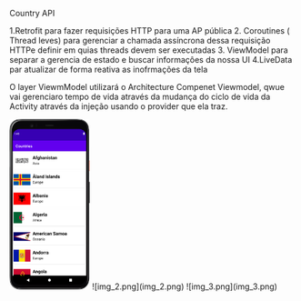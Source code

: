 Country API

1.Retrofit para fazer requisições  HTTP  para uma AP pública
2. Coroutines ( Thread leves)  para gerenciar a chamada assíncrona dessa  requisição  HTTPe definir
    em quias threads devem ser executadas
   3. ViewModel para separar  a gerencia de estado e buscar informaçôes  da nossa UI
    4.LiveData par atualizar de forma reativa as inofrmações da tela
      
O layer ViewmModel utilizará  o Architecture Compenet Viewmodel, qwue vai gerenciaro tempo de vida
através da mudança do ciclo de vida da Activity através da injeção usando o provider  que ela traz.

<img src="img.png" widt="200" height="300">
![img_2.png](img_2.png)
![img_3.png](img_3.png)